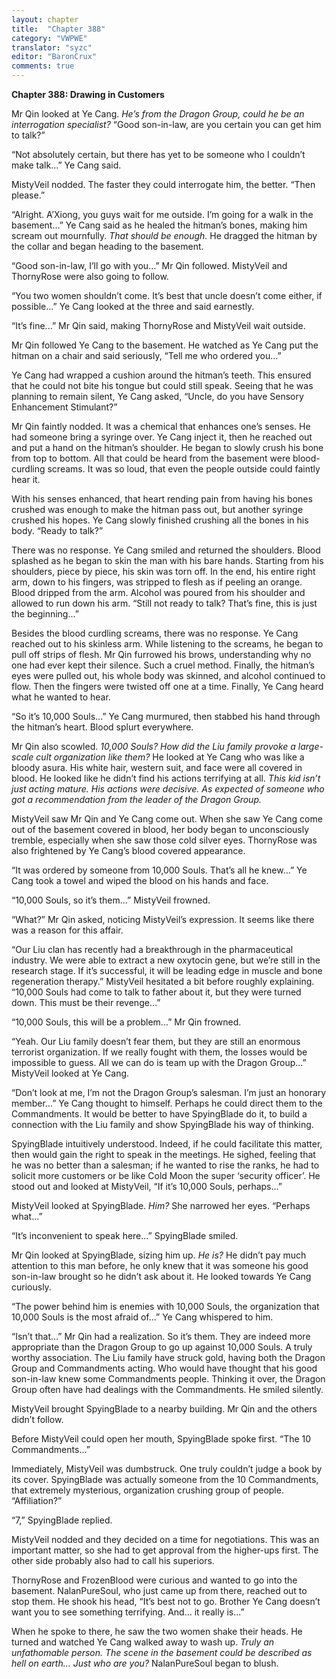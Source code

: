 ```yaml
---
layout: chapter
title:  "Chapter 388"
category: "VWPWE"
translator: "syzc"
editor: "BaronCrux"
comments: true
---
```


**Chapter 388: Drawing in Customers**

Mr Qin looked at Ye Cang. *He’s from the Dragon Group, could he be an interrogation specialist?* “Good son-in-law, are you certain you can get him to talk?”

“Not absolutely certain, but there has yet to be someone who I couldn’t make talk...” Ye Cang said.

MistyVeil nodded. The faster they could interrogate him, the better. “Then please.”

“Alright. A’Xiong, you guys wait for me outside. I’m going for a walk in the basement...” Ye Cang said as he healed the hitman’s bones, making him scream out mournfully. *That should be enough.* He dragged the hitman by the collar and began heading to the basement.

“Good son-in-law, I’ll go with you...” Mr Qin followed. MistyVeil and ThornyRose were also going to follow.

“You two women shouldn’t come. It’s best that uncle doesn’t come either, if possible...” Ye Cang looked at the three and said earnestly.

“It’s fine...” Mr Qin said, making ThornyRose and MistyVeil wait outside.

Mr Qin followed Ye Cang to the basement. He watched as Ye Cang put the hitman on a chair and said seriously, “Tell me who ordered you...”

Ye Cang had wrapped a cushion around the hitman’s teeth. This ensured that he could not bite his tongue but could still speak. Seeing that he was planning to remain silent, Ye Cang asked, “Uncle, do you have Sensory Enhancement Stimulant?”

Mr Qin faintly nodded. It was a chemical that enhances one’s senses. He had someone bring a syringe over. Ye Cang inject it, then he reached out and put a hand on the hitman’s shoulder. He began to slowly crush his bone from top to bottom. All that could be heard from the basement were blood-curdling screams. It was so loud, that even the people outside could faintly hear it.

With his senses enhanced, that heart rending pain from having his bones crushed was enough to make the hitman pass out, but another syringe crushed his hopes. Ye Cang slowly finished crushing all the bones in his body. “Ready to talk?”

There was no response. Ye Cang smiled and returned the shoulders. Blood splashed as he began to skin the man with his bare hands. Starting from his shoulders, piece by piece, his skin was torn off. In the end, his entire right arm, down to his fingers, was stripped to flesh as if peeling an orange. Blood dripped from the arm. Alcohol was poured from his shoulder and allowed to run down his arm. “Still not ready to talk? That’s fine, this is just the beginning...”

Besides the blood curdling screams, there was no response. Ye Cang reached out to his skinless arm. While listening to the screams, he began to pull off strips of flesh. Mr Qin furrowed his brows, understanding why no one had ever kept their silence. Such a cruel method. Finally, the hitman’s eyes were pulled out, his whole body was skinned, and alcohol continued to flow. Then the fingers were twisted off one at a time. Finally, Ye Cang heard what he wanted to hear.

“So it’s 10,000 Souls...” Ye Cang murmured, then stabbed his hand through the hitman’s heart. Blood splurt everywhere.

Mr Qin also scowled. *10,000 Souls? How did the Liu family provoke a large-scale cult organization like them?* He looked at Ye Cang who was like a bloody asura. His white hair, western suit, and face were all covered in blood. He looked like he didn’t find his actions terrifying at all. *This kid isn’t just acting mature. His actions were decisive. As expected of someone who got a recommendation from the leader of the Dragon Group.*

MistyVeil saw Mr Qin and Ye Cang come out. When she saw Ye Cang come out of the basement covered in blood, her body began to unconsciously tremble, especially when she saw those cold silver eyes. ThornyRose was also frightened by Ye Cang’s blood covered appearance.

“It was ordered by someone from 10,000 Souls. That’s all he knew...” Ye Cang took a towel and wiped the blood on his hands and face.

“10,000 Souls, so it’s them...” MistyVeil frowned.

“What?” Mr Qin asked, noticing MistyVeil’s expression. It seems like there was a reason for this affair.

“Our Liu clan has recently had a breakthrough in the pharmaceutical industry. We were able to extract a new oxytocin gene, but we’re still in the research stage. If it’s successful, it will be leading edge in muscle and bone regeneration therapy.” MistyVeil hesitated a bit before roughly explaining. “10,000 Souls had come to talk to father about it, but they were turned down. This must be their revenge...”

“10,000 Souls, this will be a problem...” Mr Qin frowned.

“Yeah. Our Liu family doesn’t fear them, but they are still an enormous terrorist organization. If we really fought with them, the losses would be impossible to guess. All we can do is team up with the Dragon Group...” MistyVeil looked at Ye Cang.

“Don’t look at me, I’m not the Dragon Group’s salesman. I’m just an honorary member...” Ye Cang thought to himself. Perhaps he could direct them to the Commandments. It would be better to have SpyingBlade do it, to build a connection with the Liu family and show SpyingBlade his way of thinking.

SpyingBlade intuitively understood. Indeed, if he could facilitate this matter, then would gain the right to speak in the meetings. He sighed, feeling that he was no better than a salesman; if he wanted to rise the ranks, he had to solicit more customers or be like Cold Moon the super ‘security officer’. He stood out and looked at MistyVeil, “If it’s 10,000 Souls, perhaps...”

MistyVeil looked at SpyingBlade. *Him?* She narrowed her eyes. “Perhaps what...”

“It’s inconvenient to speak here...” SpyingBlade smiled.

Mr Qin looked at SpyingBlade, sizing him up. *He is?* He didn’t pay much attention to this man before, he only knew that it was someone his good son-in-law brought so he didn’t ask about it. He looked towards Ye Cang curiously.

“The power behind him is enemies with 10,000 Souls, the organization that 10,000 Souls is the most afraid of...” Ye Cang whispered to him.

“Isn’t that...” Mr Qin had a realization. So it’s them. They are indeed more appropriate than the Dragon Group to go up against 10,000 Souls. A truly worthy association. The Liu family have struck gold, having both the Dragon Group and Commandments acting. Who would have thought that his good son-in-law knew some Commandments people. Thinking it over, the Dragon Group often have had dealings with the Commandments. He smiled silently.

MistyVeil brought SpyingBlade to a nearby building. Mr Qin and the others didn’t follow.

Before MistyVeil could open her mouth, SpyingBlade spoke first. “The 10 Commandments...”

Immediately, MistyVeil was dumbstruck. One truly couldn’t judge a book by its cover. SpyingBlade was actually someone from the 10 Commandments, that extremely mysterious, organization crushing group of people. “Affiliation?”

“7,” SpyingBlade replied.

MistyVeil nodded and they decided on a time for negotiations. This was an important matter, so she had to get approval from the higher-ups first. The other side probably also had to call his superiors.

ThornyRose and FrozenBlood were curious and wanted to go into the basement. NalanPureSoul, who just came up from there, reached out to stop them. He shook his head, “It’s best not to go. Brother Ye Cang doesn’t want you to see something terrifying. And… it really is...”

When he spoke to there, he saw the two women shake their heads. He turned and watched Ye Cang walked away to wash up. *Truly an unfathomable person. The scene in the basement could be described as hell on earth… Just who are you?* NalanPureSoul began to blush.

